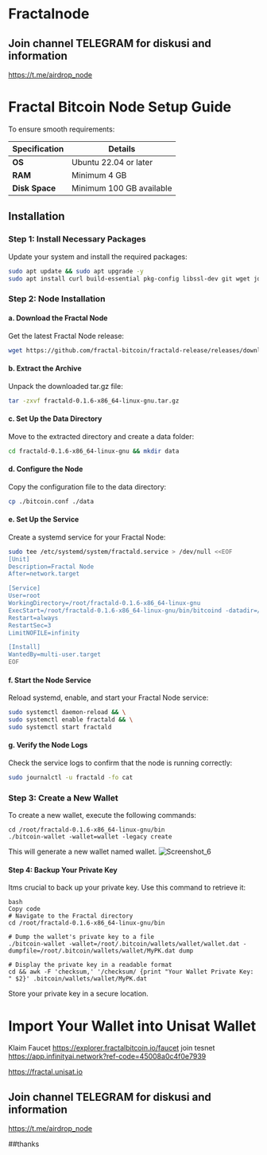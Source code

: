 # Fractalnode
## Join channel TELEGRAM for diskusi and information

https://t.me/airdrop_node

# Fractal Bitcoin Node Setup Guide

To ensure smooth requirements:

| Specification        | Details                           |
|----------------------|-----------------------------------|
| **OS**               | Ubuntu 22.04 or later             |
| **RAM**              | Minimum 4 GB                      |
| **Disk Space**       | Minimum 100 GB available          |

## Installation

### Step 1: Install Necessary Packages

Update your system and install the required packages:

```bash
sudo apt update && sudo apt upgrade -y
sudo apt install curl build-essential pkg-config libssl-dev git wget jq make gcc chrony -y
```

### Step 2: Node Installation

#### a. Download the Fractal Node

Get the latest Fractal Node release:

```bash
wget https://github.com/fractal-bitcoin/fractald-release/releases/download/v0.1.6/fractald-0.1.6-x86_64-linux-gnu.tar.gz
```

#### b. Extract the Archive
Unpack the downloaded tar.gz file:

```bash
tar -zxvf fractald-0.1.6-x86_64-linux-gnu.tar.gz
```

#### c. Set Up the Data Directory
Move to the extracted directory and create a data folder:

```bash
cd fractald-0.1.6-x86_64-linux-gnu && mkdir data
```

#### d. Configure the Node
Copy the configuration file to the data directory:

```bash
cp ./bitcoin.conf ./data
```

#### e. Set Up the Service
Create a systemd service for your Fractal Node:

```bash
sudo tee /etc/systemd/system/fractald.service > /dev/null <<EOF
[Unit]
Description=Fractal Node
After=network.target

[Service]
User=root
WorkingDirectory=/root/fractald-0.1.6-x86_64-linux-gnu
ExecStart=/root/fractald-0.1.6-x86_64-linux-gnu/bin/bitcoind -datadir=/root/fractald-0.1.6-x86_64-linux-gnu/data/ -maxtipage=504576000
Restart=always
RestartSec=3
LimitNOFILE=infinity

[Install]
WantedBy=multi-user.target
EOF
```

#### f. Start the Node Service
Reload systemd, enable, and start your Fractal Node service:

```bash
sudo systemctl daemon-reload && \
sudo systemctl enable fractald && \
sudo systemctl start fractald
```

#### g. Verify the Node Logs
Check the service logs to confirm that the node is running correctly:

```bash
sudo journalctl -u fractald -fo cat
```

### Step 3: Create a New Wallet
To create a new wallet, execute the following commands:

```shell
cd /root/fractald-0.1.6-x86_64-linux-gnu/bin
./bitcoin-wallet -wallet=wallet -legacy create
```
This will generate a new wallet named wallet.
![Screenshot_6](https://github.com/user-attachments/assets/42465c83-699e-4069-831d-f0691a79445a)

#### Step 4: Backup Your Private Key
Itms crucial to back up your private key. Use this command to retrieve it:

```shell
bash
Copy code
# Navigate to the Fractal directory
cd /root/fractald-0.1.6-x86_64-linux-gnu/bin

# Dump the wallet's private key to a file
./bitcoin-wallet -wallet=/root/.bitcoin/wallets/wallet/wallet.dat -dumpfile=/root/.bitcoin/wallets/wallet/MyPK.dat dump

# Display the private key in a readable format
cd && awk -F 'checksum,' '/checksum/ {print "Your Wallet Private Key: " $2}' .bitcoin/wallets/wallet/MyPK.dat
```
Store your private key in a secure location.


# Import Your Wallet into Unisat Wallet
Klaim Faucet 
https://explorer.fractalbitcoin.io/faucet
join tesnet
https://app.infinityai.network?ref-code=45008a0c4f0e7939

https://fractal.unisat.io

## Join channel TELEGRAM for diskusi and information

https://t.me/airdrop_node

##thanks




